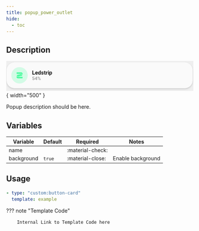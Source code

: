 ```yaml
---
title: popup_power_outlet
hide:
  - toc
---
```

<!-- markdownlint-disable MD046 -->

## Description

![example-image](../../assets/img/card_example.png){ width="500" }

Popup description should be here.

## Variables

| Variable | Default | Required         | Notes             |
|----------|---------|------------------|-------------------|
| name     |         | :material-check: |                   |
|background| `true`  | :material-close: | Enable background |

## Usage

```yaml
- type: "custom:button-card"
  template: example
```

??? note "Template Code"

        Internal Link to Template Code here
